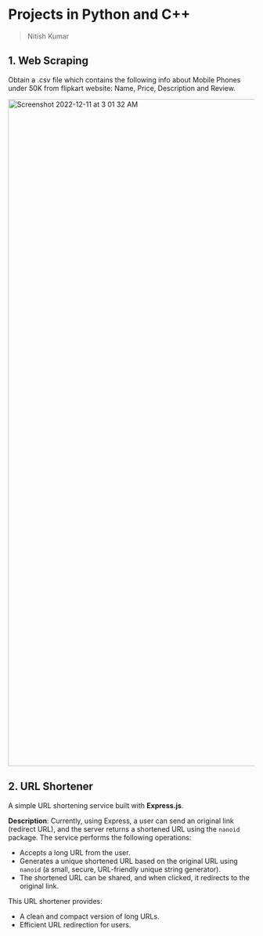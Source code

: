 Projects in Python and C++
======================

> Nitish Kumar
> 
## 1. Web Scraping
Obtain a .csv file which contains the following info about Mobile Phones under 50K from flipkart website: Name, Price, Description and Review.

<img width="1360" alt="Screenshot 2022-12-11 at 3 01 32 AM" src="https://user-images.githubusercontent.com/52539396/206876191-a16bdacf-d594-4087-96f1-2fb2ce533072.png">

## 2. URL Shortener
A simple URL shortening service built with **Express.js**.

**Description**:
Currently, using Express, a user can send an original link (redirect URL), and the server returns a shortened URL using the `nanoid` package. The service performs the following operations:
- Accepts a long URL from the user.
- Generates a unique shortened URL based on the original URL using `nanoid` (a small, secure, URL-friendly unique string generator).
- The shortened URL can be shared, and when clicked, it redirects to the original link.

This URL shortener provides:
- A clean and compact version of long URLs.
- Efficient URL redirection for users.
